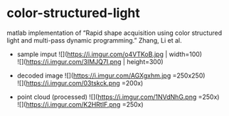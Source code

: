 # color-structured-light

matlab implementation of “Rapid shape acquisition using color structured light and multi-pass dynamic programming.” Zhang, Li et al. 

- sample imput
![](https://i.imgur.com/o4VTKoB.jpg | width=100)    
![](https://i.imgur.com/3IMJQ7I.png | height=300)


- decoded image
![](https://i.imgur.com/AGXgxhm.jpg =250x250)    
![](https://i.imgur.com/03tskck.png =200x)


- point cloud (processed)
![](https://i.imgur.com/1NVdNhG.png =250x)   
![](https://i.imgur.com/K2HRtIF.png =250x)
